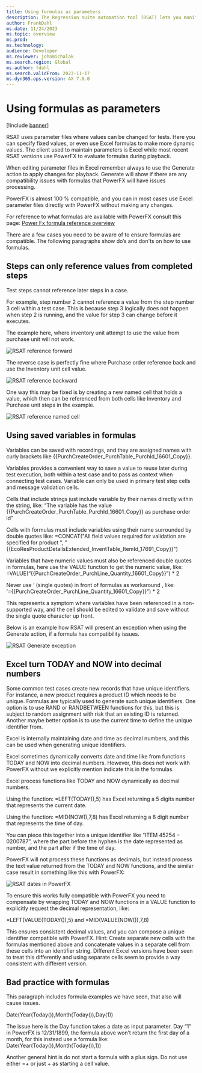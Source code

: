 ```yaml
---
title: Using formulas as parameters
description: The Regression suite automation tool (RSAT) lets you monify test parameter, this topic discuss the use of formulas with such parameters.
author: FrankDahl
ms.date: 11/24/2023
ms.topic: overview
ms.prod: 
ms.technology: 
audience: Developer
ms.reviewer: johnmichalak
ms.search.region: Global
ms.author: fdahl
ms.search.validFrom: 2023-11-17
ms.dyn365.ops.version: AX 7.0.0
---
```


# Using formulas as parameters

[!include [banner](../../includes/banner.md)]


RSAT uses parameter files where values can be changed for tests. Here you can specify fixed values, or even use Excel formulas to make more dynamic values. The client used to maintain parameters is Excel while most recent RSAT versions use PowerFX to evaluate formulas during playback.

When editing parameter files in Excel remember always to use the Generate action to apply changes for playback. Generate will show if there are any compatibility issues with formulas that PowerFX will have issues processing.

PowerFX is almost 100 % compatible, and you can in most cases use Excel parameter files directly with PowerFX without making any changes.

For reference to what formulas are available with PowerFX consult this page:
[Power Fx formula reference overview](https://learn.microsoft.com/en-us/power-platform/power-fx/formula-reference-overview)

There are a few cases you need to be aware of to ensure formulas are compatible. The following paragraphs show do’s and don'ts on how to use formulas.

## Steps can only reference values from completed steps

Test steps cannot reference later steps in a case. 

For example, step number 2 cannot reference a value from the step number 3 cell within a test case. This is because step 3 logically does not happen when step 2 is running, and the value for step 3 can change before it executes. 

The example here, where inventory unit attempt to use the value from purchase unit will not work.

![RSAT reference forward](media/rsat-reference-forward.png)

The reverse case is perfectly fine where Purchase order reference back and use the Inventory unit cell value.

![RSAT reference backward](media/rsat-reference-backward.png)

One way this may be fixed is by creating a new named cell that holds a value, which then can be referenced from both cells like Inventory and Purchase unit steps in the example.

![RSAT reference named cell](media/rsat-reference-named.png)

## Using saved variables in formulas

Variables can be saved with recordings, and they are assigned names with curly brackets like {{PurchCreateOrder_PurchTable_PurchId_16601_Copy}}.

Variables provides a convenient way to save a value to reuse later during test execution, both within a test case and to pass as context when connecting test cases. Variable can only be used in primary test step cells and message validation cells.

Cells that include strings just include variable by their names directly within the string, like: “The variable has the value {{PurchCreateOrder_PurchTable_PurchId_16601_Copy}} as purchase order id”

Cells with formulas must include variables using their name surrounded by double quotes like:
=CONCAT("All field values required for validation are specified for product ", "{{EcoResProductDetailsExtended_InventTable_ItemId_17691_Copy}}")

Variables that have numeric values must also be referenced double quotes in formulas, here use the VALUE function to get the numeric value, like: =VALUE(“{{PurchCreateOrder_PurchLine_Quantity_16601_Copy}}”) * 2

Never use ‘ (single quotes) in front of formulas as workaround , like:  
‘={{PurchCreateOrder_PurchLine_Quantity_16601_Copy}}”) * 2

This represents a symptom where variables have been referenced in a non-supported way, and the cell should be edited to validate and save without the single quote character up front.

Below is an example how RSAT will present an exception when using the Generate action, if a formula has compatibility issues.

![RSAT Generate exception](media/rsat-generate-exception.png)

## Excel turn TODAY and NOW into decimal numbers

Some common test cases create new records that have unique identifiers. For instance, a new product requires a product ID which needs to be unique.  Formulas are typically used to generate such unique identifiers. One option is to use RAND or RANDBETWEEN functions for this, but this is subject to random assignment with risk that an existing ID is returned. Another maybe better option is to use the current time to define the unique identifier from.

Excel is internally maintaining date and time as decimal numbers, and this can be used when generating unique identifiers.

Excel sometimes dynamically converts date and time like from functions TODAY and NOW into decimal numbers. However, this does not work with PowerFX without we explicitly mention indicate this in the formulas.

Excel process functions like TODAY and NOW dynamically as decimal numbers.

Using the function: =LEFT(TODAY(),5) has Excel returning a 5 digits number that represents the current date.

Using the function: =MID(NOW(),7,8) has Excel returning a 8 digit number that represents the time of day.

You can piece this together into a unique identifier like “ITEM 45254 – 0200787”, where the part before the hyphen is the date represented as number, and the part after if the time of day.

PowerFX will not process these functions as decimals, but instead process the text value returned from the TODAY and NOW functions, and the similar case result in something like this with PowerFX:

![RSAT dates in PowerFX](media/rsat-dates-powerfx.png)

To ensure this works fully compatible with PowerFX you need to compensate by wrapping TODAY and NOW functions in a VALUE function to explicitly request the decimal representation, like:

=LEFT(VALUE(TODAY()),5) and =MID(VALUE(NOW()),7,8)

This ensures consistent decimal values, and you can compose a unique identifier compatible with PowerFX. Hint: Create separate new cells with the formulas mentioned above and concatenate values in a separate cell from these cells into an identifier string. Different Excel versions have been seen to treat this differently and using separate cells seem to provide a way consistent with different version.

## Bad practice with formulas

This paragraph includes formula examples we have seen, that also will cause issues.

Date(Year(Today()),Month(Today()),Day(1))

The issue here is the Day function takes a date as input parameter. Day “1” in PowerFX is 12/31/1899, the formula above won’t return the first day of a month, for this instead use a formula like: 
Date(Year(Today()),Month(Today()),1))

Another general hint is do not start a formula with a plus sign. Do not use either =+ or just + as starting a cell value.

